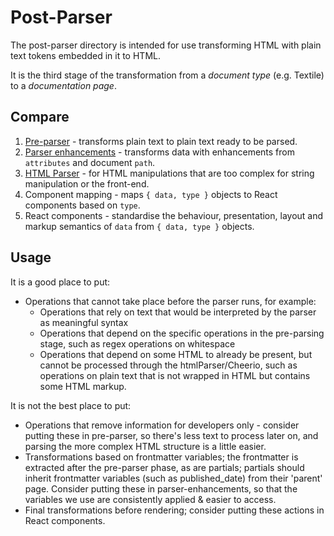 # Post-Parser

The post-parser directory is intended for use transforming HTML with plain text tokens embedded in it to HTML.

It is the third stage of the transformation from a _document type_ (e.g. Textile) to a _documentation page_.

## Compare

1. [Pre-parser](../pre-parser/README.md) - transforms plain text to plain text ready to be parsed.
2. [Parser enhancements](../parser-enhancements/README.md) - transforms data with enhancements from `attributes` and document `path`.
3. [HTML Parser](../../html-parser/README.md) - for HTML manipulations that are too complex for string manipulation or the front-end.
4. Component mapping - maps `{ data, type }` objects to React components based on `type`.
5. React components - standardise the behaviour, presentation, layout and markup semantics of `data` from `{ data, type }` objects.

## Usage

It is a good place to put:
* Operations that cannot take place before the parser runs, for example:
  * Operations that rely on text that would be interpreted by the parser as meaningful syntax
  * Operations that depend on the specific operations in the pre-parsing stage, such as regex operations on whitespace
  * Operations that depend on some HTML to already be present, but cannot be processed through the htmlParser/Cheerio, such as operations on plain text that is not wrapped in HTML but contains some HTML markup.

It is not the best place to put:
* Operations that remove information for developers only - consider putting these in pre-parser, so there's less text to process later on, and parsing the more complex HTML structure is a little easier.
* Transformations based on frontmatter variables; the frontmatter is extracted after the pre-parser phase, as are partials; partials should inherit frontmatter variables (such as published_date) from their 'parent' page. Consider putting these in parser-enhancements, so that the variables we use are consistently applied & easier to access.
* Final transformations before rendering; consider putting these actions in React components.